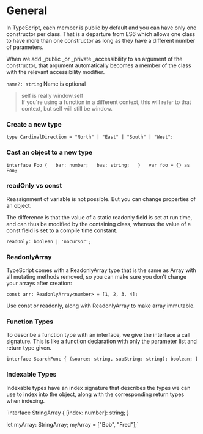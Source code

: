 # General

In TypeScript, each member is public by default and you can have only one constructor per class. That is a departure from ES6 which allows one class to have more than one constructor as long as they have a different number of parameters.

When we add _public _or _private _accessibility to an argument of the constructor, that argument automatically becomes a member of the class with the relevant accessibility modifier.

`name?: string`   Name is optional

> self is really window.self  
> If you're using a function in a different context, this will refer to that context, but self will still be window.

### Create a new type

`type CardinalDirection = "North" | "East" | "South" | "West";`

### Cast an object to a new type

`interface Foo {  
    bar: number;  
    bas: string;  
}  
var foo = {} as Foo;`

### readOnly vs const
Reassignment of variable is not possible. But you can change properties of an object.

The difference is that the value of a static readonly field is set at run time, and can thus be modified by the containing class, whereas the value of a const field is set to a compile time constant.

`readOnly: boolean | 'nocursor';`

### ReadonlyArray
TypeScript comes with a ReadonlyArray<T> type that is the same as Array<T> with all mutating methods removed, so you can make sure you don’t change your arrays after creation:
    
`const arr: ReadonlyArray<number> = [1, 2, 3, 4];`

Use const or readonly, along with ReadonlyArray to make array immutable.

### Function Types
To describe a function type with an interface, we give the interface a call signature. This is like a function declaration with only the parameter list and return type given.

`interface SearchFunc {
    (source: string, subString: string): boolean;
}`

### Indexable Types
Indexable types have an index signature that describes the types we can use to index into the object, along with the corresponding return types when indexing.

`interface StringArray {
    [index: number]: string;
}

let myArray: StringArray;
myArray = ["Bob", "Fred"];`

